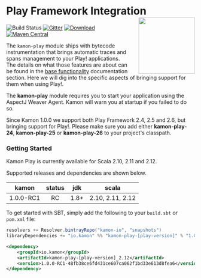 # Play Framework Integration <img align="right" src="https://rawgit.com/kamon-io/Kamon/master/kamon-logo.svg" height="150px" style="padding-left: 20px"/>
![Build Status](https://travis-ci.org/kamon-io/kamon-play.svg?branch=kamon-1.0)
[![Gitter](https://badges.gitter.im/Join%20Chat.svg)](https://gitter.im/kamon-io/Kamon?utm_source=badge&utm_medium=badge&utm_campaign=pr-badge&utm_content=badge)
[ ![Download](https://api.bintray.com/packages/kamon-io/snapshots/kamon-play/images/download.svg?version=1.0.0-RC1-48fb38ce6fd431ce607ca062f1bd33e613d8fea6) ](https://bintray.com/kamon-io/snapshots/kamon-play/1.0.0-RC1-48fb38ce6fd431ce607ca062f1bd33e613d8fea6/link)
[![Maven Central](https://maven-badges.herokuapp.com/maven-central/io.kamon/kamon-play-2.6_2.12/badge.svg)](https://maven-badges.herokuapp.com/maven-central/io.kamon/kamon-play-2.6_2.12)

The `kamon-play` module ships with bytecode instrumentation that brings automatic traces and spans management to your Play! applications. The details on what those features are about can be found
in the [base functionality] documentation section. Here we will dig into the specific aspects of bringing support for them when using
Play!.

The <b>kamon-play</b> module requires you to start your application using the AspectJ Weaver Agent. Kamon will warn you
at startup if you failed to do so.

Since Kamon 1.0.0 we support both Play Framework 2.4, 2.5 and 2.6, but bringing support for Play!. Please make sure you add either <b>kamon-play-24</b>, <b>kamon-play-25</b> or <b>kamon-play-26</b> to your project's classpath.

### Getting Started

Kamon Play is currently available for Scala 2.10, 2.11 and 2.12.

Supported releases and dependencies are shown below.

| kamon      | status | jdk  | scala            
|:----------:|:------:|:----:|------------------
|  1.0.0-RC1 |   RC   | 1.8+ | 2.10, 2.11, 2.12

To get started with SBT, simply add the following to your `build.sbt` or `pom.xml`
file:

```scala
resolvers += Resolver.bintrayRepo("kamon-io", "snapshots")
libraryDependencies += "io.kamon" %% "kamon-play-[play-version]" % "1.0.0-RC1-48fb38ce6fd431ce607ca062f1bd33e613d8fea6"
```

```xml
<dependency>
    <groupId>io.kamon</groupId>
    <artifactId>kamon-play-[play-version]_2.12</artifactId>
    <version>1.0.0-RC1-48fb38ce6fd431ce607ca062f1bd33e613d8fea6</version>
</dependency>
```


[base functionality]: http://kamon.io/integrations/web-and-http-toolkits/base-functionality/
